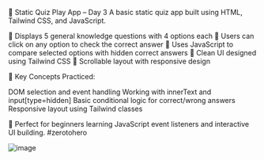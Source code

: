 📘 Static Quiz Play App – Day 3
A basic static quiz app built using HTML, Tailwind CSS, and JavaScript.

🔹 Displays 5 general knowledge questions with 4 options each
🔹 Users can click on any option to check the correct answer
🔹 Uses JavaScript to compare selected options with hidden correct answers
🔹 Clean UI designed using Tailwind CSS
🔹 Scrollable layout with responsive design

🧠 Key Concepts Practiced:

DOM selection and event handling Working with innerText and input[type=hidden] Basic conditional logic for correct/wrong answers Responsive layout using Tailwind classes

🚀 Perfect for beginners learning JavaScript event listeners and interactive UI building.
#zerotohero

![image](https://github.com/user-attachments/assets/4e41ac12-c829-4cf5-b6ab-0c4dbc733cb6)


